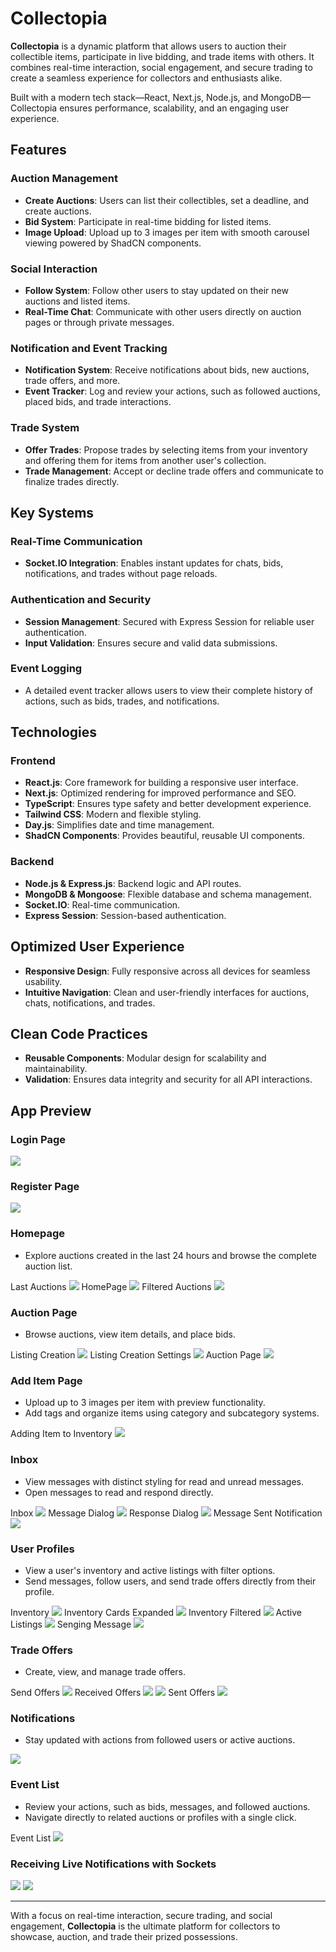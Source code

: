 # Collectopia

**Collectopia** is a dynamic platform that allows users to auction their collectible items, participate in live bidding, and trade items with others. It combines real-time interaction, social engagement, and secure trading to create a seamless experience for collectors and enthusiasts alike.

Built with a modern tech stack—React, Next.js, Node.js, and MongoDB—Collectopia ensures performance, scalability, and an engaging user experience.

## Features

### Auction Management
- **Create Auctions**: Users can list their collectibles, set a deadline, and create auctions.
- **Bid System**: Participate in real-time bidding for listed items.
- **Image Upload**: Upload up to 3 images per item with smooth carousel viewing powered by ShadCN components.

### Social Interaction
- **Follow System**: Follow other users to stay updated on their new auctions and listed items.
- **Real-Time Chat**: Communicate with other users directly on auction pages or through private messages.

### Notification and Event Tracking
- **Notification System**: Receive notifications about bids, new auctions, trade offers, and more.
- **Event Tracker**: Log and review your actions, such as followed auctions, placed bids, and trade interactions.

### Trade System
- **Offer Trades**: Propose trades by selecting items from your inventory and offering them for items from another user's collection.
- **Trade Management**: Accept or decline trade offers and communicate to finalize trades directly.

## Key Systems

### Real-Time Communication
- **Socket.IO Integration**: Enables instant updates for chats, bids, notifications, and trades without page reloads.

### Authentication and Security
- **Session Management**: Secured with Express Session for reliable user authentication.
- **Input Validation**: Ensures secure and valid data submissions.

### Event Logging
- A detailed event tracker allows users to view their complete history of actions, such as bids, trades, and notifications.

## Technologies

### Frontend
- **React.js**: Core framework for building a responsive user interface.
- **Next.js**: Optimized rendering for improved performance and SEO.
- **TypeScript**: Ensures type safety and better development experience.
- **Tailwind CSS**: Modern and flexible styling.
- **Day.js**: Simplifies date and time management.
- **ShadCN Components**: Provides beautiful, reusable UI components.

### Backend
- **Node.js & Express.js**: Backend logic and API routes.
- **MongoDB & Mongoose**: Flexible database and schema management.
- **Socket.IO**: Real-time communication.
- **Express Session**: Session-based authentication.

## Optimized User Experience
- **Responsive Design**: Fully responsive across all devices for seamless usability.
- **Intuitive Navigation**: Clean and user-friendly interfaces for auctions, chats, notifications, and trades.

## Clean Code Practices
- **Reusable Components**: Modular design for scalability and maintainability.
- **Validation**: Ensures data integrity and security for all API interactions.

## App Preview

### Login Page
<img src="collectopia/assets/loginPage.png">

### Register Page
<img src="collectopia/assets/signInPage.png">

### Homepage  
- Explore auctions created in the last 24 hours and browse the complete auction list.

Last Auctions
<img src="collectopia/assets/lastAuctions.png">
HomePage
<img src="collectopia/assets/homePage.png">
Filtered Auctions
<img src="collectopia/assets/filteredHomePage.png">

### Auction Page
- Browse auctions, view item details, and place bids.

Listing Creation
<img src="collectopia/assets/auctionCreation.png">
Listing Creation Settings
<img src="collectopia/assets/auctionCreationSettings.png">
Auction Page
<img src="collectopia/assets/auctionPage.png">

### Add Item Page  
- Upload up to 3 images per item with preview functionality.  
- Add tags and organize items using category and subcategory systems.

Adding Item to Inventory
<img src="collectopia/assets/itemCreation.png">

### Inbox  
- View messages with distinct styling for read and unread messages.  
- Open messages to read and respond directly.

Inbox
<img src="collectopia/assets/inbox with unread message.png">
Message Dialog
<img src="collectopia/assets/messageDialog.png">
Response Dialog
<img src="collectopia/assets/responseDialog.png">
Message Sent Notification
<img src="collectopia/assets/messageSentNotification.png">


### User Profiles  
- View a user's inventory and active listings with filter options.  
- Send messages, follow users, and send trade offers directly from their profile.

Inventory
<img src="collectopia/assets/inventory.png">
Inventory Cards Expanded
<img src="collectopia/assets/inventoryCards.PNG">
Inventory Filtered
<img src="collectopia/assets/inventoryFiltering.png">
Active Listings
<img src="collectopia/assets/activeListings.png">
Senging Message
<img src="collectopia/assets/sendMessage.png">


### Trade Offers
- Create, view, and manage trade offers.

Send Offers
<img src="collectopia/assets/tradeOfferPage.png">
Received Offers
<img src="collectopia/assets/receivedOffers.png">
<img src="collectopia/assets/receivedOffers2.png">
Sent Offers
<img src="collectopia/assets/senfOffers.png">

### Notifications
- Stay updated with actions from followed users or active auctions.
<img src="collectopia/assets/notifications.png">

### Event List  
- Review your actions, such as bids, messages, and followed auctions.  
- Navigate directly to related auctions or profiles with a single click.  

Event List
<img src="collectopia/assets/usersEventList.png">

### Receiving Live Notifications with Sockets

<img src="collectopia/assets/recievingLiveNotification.png">
<img src="collectopia/assets/userCreatedAuction.png">

---

With a focus on real-time interaction, secure trading, and social engagement, **Collectopia** is the ultimate platform for collectors to showcase, auction, and trade their prized possessions.
